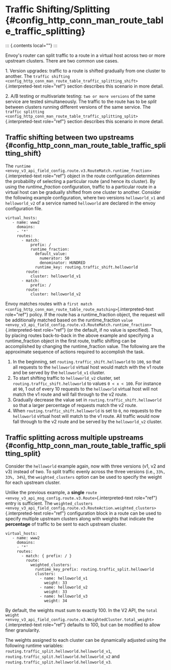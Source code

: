 Traffic Shifting/Splitting {#config_http_conn_man_route_table_traffic_splitting}
==========================

::: {.contents local=""}
:::

Envoy\'s router can split traffic to a route in a virtual host across
two or more upstream clusters. There are two common use cases.

1\. Version upgrades: traffic to a route is shifted gradually from one
cluster to another. The
`traffic shifting <config_http_conn_man_route_table_traffic_splitting_shift>`{.interpreted-text
role="ref"} section describes this scenario in more detail.

2\. A/B testing or multivariate testing: `two or more versions` of the
same service are tested simultaneously. The traffic to the route has to
be *split* between clusters running different versions of the same
service. The
`traffic splitting <config_http_conn_man_route_table_traffic_splitting_split>`{.interpreted-text
role="ref"} section describes this scenario in more detail.

Traffic shifting between two upstreams {#config_http_conn_man_route_table_traffic_splitting_shift}
--------------------------------------

The
`runtime <envoy_v3_api_field_config.route.v3.RouteMatch.runtime_fraction>`{.interpreted-text
role="ref"} object in the route configuration determines the probability
of selecting a particular route (and hence its cluster). By using the
*runtime\_fraction* configuration, traffic to a particular route in a
virtual host can be gradually shifted from one cluster to another.
Consider the following example configuration, where two versions
`helloworld_v1` and `helloworld_v2` of a service named `helloworld` are
declared in the envoy configuration file.

``` {.yaml}
virtual_hosts:
   - name: www2
     domains:
     - '*'
     routes:
       - match:
           prefix: /
           runtime_fraction:
             default_value:
               numerator: 50
               denominator: HUNDRED
             runtime_key: routing.traffic_shift.helloworld
         route:
           cluster: helloworld_v1
       - match:
           prefix: /
         route:
           cluster: helloworld_v2
```

Envoy matches routes with a
`first match <config_http_conn_man_route_table_route_matching>`{.interpreted-text
role="ref"} policy. If the route has a runtime\_fraction object, the
request will be additionally matched based on the runtime\_fraction
`value <envoy_v3_api_field_config.route.v3.RouteMatch.runtime_fraction>`{.interpreted-text
role="ref"} (or the default, if no value is specified). Thus, by placing
routes back-to-back in the above example and specifying a
runtime\_fraction object in the first route, traffic shifting can be
accomplished by changing the runtime\_fraction value. The following are
the approximate sequence of actions required to accomplish the task.

1.  In the beginning, set `routing.traffic_shift.helloworld` to `100`,
    so that all requests to the `helloworld` virtual host would match
    with the v1 route and be served by the `helloworld_v1` cluster.
2.  To start shifting traffic to `helloworld_v2` cluster, set
    `routing.traffic_shift.helloworld` to values `0 < x < 100`. For
    instance at `90`, 1 out of every 10 requests to the `helloworld`
    virtual host will not match the v1 route and will fall through to
    the v2 route.
3.  Gradually decrease the value set in
    `routing.traffic_shift.helloworld` so that a larger percentage of
    requests match the v2 route.
4.  When `routing.traffic_shift.helloworld` is set to `0`, no requests
    to the `helloworld` virtual host will match to the v1 route. All
    traffic would now fall through to the v2 route and be served by the
    `helloworld_v2` cluster.

Traffic splitting across multiple upstreams {#config_http_conn_man_route_table_traffic_splitting_split}
-------------------------------------------

Consider the `helloworld` example again, now with three versions (v1, v2
and v3) instead of two. To split traffic evenly across the three
versions (i.e., `33%, 33%, 34%`), the `weighted_clusters` option can be
used to specify the weight for each upstream cluster.

Unlike the previous example, a **single** `route
<envoy_v3_api_msg_config.route.v3.Route>`{.interpreted-text role="ref"}
entry is sufficient. The
`weighted_clusters <envoy_v3_api_field_config.route.v3.RouteAction.weighted_clusters>`{.interpreted-text
role="ref"} configuration block in a route can be used to specify
multiple upstream clusters along with weights that indicate the
**percentage** of traffic to be sent to each upstream cluster.

``` {.yaml}
virtual_hosts:
   - name: www2
     domains:
     - '*'
     routes:
       - match: { prefix: / }
         route:
           weighted_clusters:
             runtime_key_prefix: routing.traffic_split.helloworld
             clusters:
               - name: helloworld_v1
                 weight: 33
               - name: helloworld_v2
                 weight: 33
               - name: helloworld_v3
                 weight: 34
```

By default, the weights must sum to exactly 100. In the V2 API, the
`total weight <envoy_v3_api_field_config.route.v3.WeightedCluster.total_weight>`{.interpreted-text
role="ref"} defaults to 100, but can be modified to allow finer
granularity.

The weights assigned to each cluster can be dynamically adjusted using
the following runtime variables:
`routing.traffic_split.helloworld.helloworld_v1`,
`routing.traffic_split.helloworld.helloworld_v2` and
`routing.traffic_split.helloworld.helloworld_v3`.
